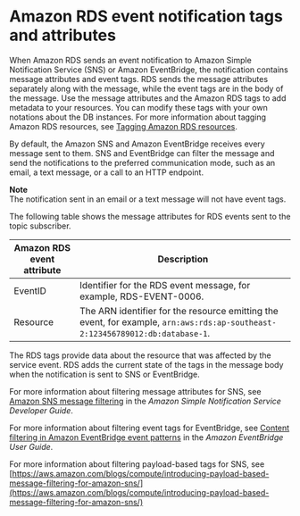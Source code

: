 # Amazon RDS event notification tags and attributes<a name="USER_Events.TagsAttributesForFiltering"></a>

When Amazon RDS sends an event notification to Amazon Simple Notification Service \(SNS\) or Amazon EventBridge, the notification contains message attributes and event tags\. RDS sends the message attributes separately along with the message, while the event tags are in the body of the message\. Use the message attributes and the Amazon RDS tags to add metadata to your resources\. You can modify these tags with your own notations about the DB instances\. For more information about tagging Amazon RDS resources, see [Tagging Amazon RDS resources](USER_Tagging.md)\. 

By default, the Amazon SNS and Amazon EventBridge receives every message sent to them\. SNS and EventBridge can filter the message and send the notifications to the preferred communication mode, such as an email, a text message, or a call to an HTTP endpoint\.

**Note**  
The notification sent in an email or a text message will not have event tags\.

The following table shows the message attributes for RDS events sent to the topic subscriber\.


| Amazon RDS event attribute |  Description  | 
| --- | --- | 
| EventID |  Identifier for the RDS event message, for example, RDS\-EVENT\-0006\.  | 
| Resource |  The ARN identifier for the resource emitting the event, for example, `arn:aws:rds:ap-southeast-2:123456789012:db:database-1`\.  | 

The RDS tags provide data about the resource that was affected by the service event\. RDS adds the current state of the tags in the message body when the notification is sent to SNS or EventBridge\.

For more information about filtering message attributes for SNS, see [Amazon SNS message filtering](https://docs.aws.amazon.com/sns/latest/dg/sns-message-filtering.html) in the *Amazon Simple Notification Service Developer Guide*\.

For more information about filtering event tags for EventBridge, see [ Content filtering in Amazon EventBridge event patterns](https://docs.aws.amazon.com/eventbridge/latest/userguide/eb-event-patterns-content-based-filtering.html) in the *Amazon EventBridge User Guide*\.

For more information about filtering payload\-based tags for SNS, see [https://aws.amazon.com/blogs/compute/introducing-payload-based-message-filtering-for-amazon-sns/](https://aws.amazon.com/blogs/compute/introducing-payload-based-message-filtering-for-amazon-sns/)